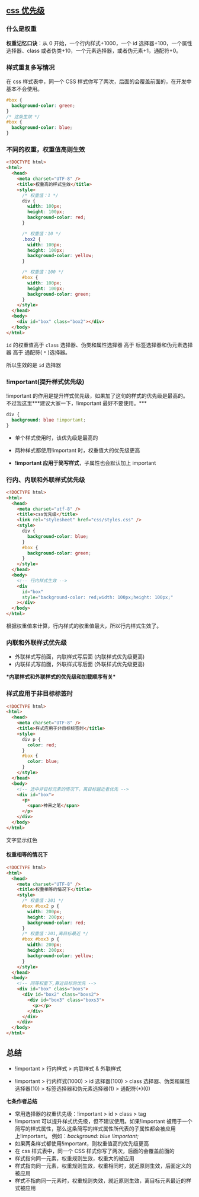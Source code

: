 ## [css 优先级](https://zhuanlan.zhihu.com/p/41604775)

### 什么是权重

**权重记忆口诀**：从 0 开始，一个行内样式+1000，一个 id 选择器+100，一个属性选择器、class 或者伪类+10，一个元素选择器，或者伪元素+1，通配符+0。

### 样式重复多写情况

在 css 样式表中，同一个 CSS 样式你写了两次，后面的会覆盖前面的，在开发中基本不会使用。

```css
#box {
  background-color: green;
}
/* 这条生效 */
#box {
  background-color: blue;
}
```

### 不同的权重，权重值高则生效

```html
<!DOCTYPE html>
<html>
  <head>
    <meta charset="UTF-8" />
    <title>权重高的样式生效</title>
    <style>
      /* 权重值：1 */
      div {
        width: 100px;
        height: 100px;
        background-color: red;
      }

      /* 权重值：10 */
      .box2 {
        width: 100px;
        height: 100px;
        background-color: yellow;
      }

      /* 权重值：100 */
      #box {
        width: 100px;
        height: 100px;
        background-color: green;
      }
    </style>
  </head>
  <body>
    <div id="box" class="box2"></div>
  </body>
</html>
```

`id` 的权重值高于 `class` 选择器、伪类和属性选择器 高于 标签选择器和伪元素选择器 高于 通配符( `*` )选择器。

所以生效的是 `id` 选择器

### !important(提升样式优先级)

!important 的作用是提升样式优先级，如果加了这句的样式的优先级是最高的。不过我这里**\*建议大家一下，!important 最好不要使用。\***

```css
div {
  background: blue !important;
}
```

- 单个样式使用时，该优先级是最高的

- 两种样式都使用!important 时，权重值大的优先级更高

- **!important 应用于简写样式**，子属性也会默认加上 important

### 行内、内联和外联样式优先级

```html
<!DOCTYPE html>
<html>
  <head>
    <meta charset="utf-8" />
    <title>css优先级</title>
    <link rel="stylesheet" href="css/styles.css" />
    <style>
      div {
        background-color: blue;
      }
      #box {
        background-color: green;
      }
    </style>
  </head>
  <body>
    <!-- 行内样式生效 -->
    <div
      id="box"
      style="background-color: red;width: 100px;height: 100px;"
    ></div>
  </body>
</html>
```

根据权重值来计算，行内样式的权重值最大，所以行内样式生效了。

### 内联和外联样式优先级

- 外联样式写前面，内联样式写后面 (内联样式优先级更高)
- 内联样式写前面，外联样式写后面 (外联样式优先级更高)

**\*内联样式和外联样式的优先级和加载顺序有关\***

### 样式应用于非目标标签时

```html
<!DOCTYPE html>
<html>
  <head>
    <meta charset="UTF-8" />
    <title>样式应用于非目标标签时</title>
    <style>
      div p {
        color: red;
      }
      #box {
        color: blue;
      }
    </style>
  </head>
  <body>
    <!-- 选中非目标元素的情况下，离目标越近者优先 -->
    <div id="box">
      <p>
        <span>神来之笔</span>
      </p>
    </div>
  </body>
</html>
```

文字显示红色

#### 权重相等的情况下

```html
<!DOCTYPE html>
<html>
  <head>
    <meta charset="UTF-8" />
    <title>权重相等的情况下</title>
    <style>
      /* 权重值：201 */
      #box #box2 p {
        width: 200px;
        height: 200px;
        background-color: red;
      }
      /* 权重值：201,离目标最近 */
      #box #box3 p {
        width: 200px;
        height: 200px;
        background-color: yellow;
      }
    </style>
  </head>
  <body>
    <!-- 同等权重下,靠近目标的优先 -->
    <div id="box" class="boxs">
      <div id="box2" class="boxs2">
        <div id="box3" class="boxs3">
          <p></p>
        </div>
      </div>
    </div>
  </body>
</html>
```

## 总结

- !important > 行内样式 > 内联样式 & 外联样式

- !important > 行内样式(1000) > id 选择器(100) > class 选择器、伪类和属性选择器(10) > 标签选择器和伪元素选择器(1) > 通配符(\*)(0)

**七条作者总结**

- 常用选择器的权重优先级：!important > id > class > tag
- !important 可以提升样式优先级，但不建议使用。如果!important 被用于一个简写的样式属性，那么这条简写的样式属性所代表的子属性都会被应用上!important。 例如：_background: blue !important;_
- 如果两条样式都使用!important，则权重值高的优先级更高
- 在 css 样式表中，同一个 CSS 样式你写了两次，后面的会覆盖前面的
- 样式指向同一元素，权重规则生效，权重大的被应用
- 样式指向同一元素，权重规则生效，权重相同时，就近原则生效，后面定义的被应用
- 样式不指向同一元素时，权重规则失效，就近原则生效，离目标元素最近的样式被应用

